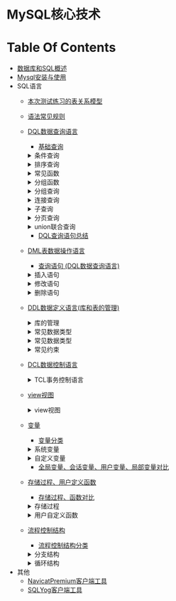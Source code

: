 MySQL核心技术
==


# Table Of Contents
* [数据库和SQL概述](./数据库和SQL概述.md)
* [Mysql安装与使用](./Mysql安装与使用.md)
* SQL语言
    * [本次测试练习的表关系模型](./1_01_sql常见规则_测试表模型.md#本次测试练习的表关系模型)
    * [语法常见规则](./1_01_sql常见规则_测试表模型.md#语法常见规则)
    * [DQL数据查询语言](./2_01_DQL数据查询语言.基础查询.md)
        * [基础查询](./2_01_DQL数据查询语言.基础查询.md#基础查询)
        <details>
        <summary>条件查询</summary>
        
        * [条件查询](./2_02_DQL数据查询语言.条件查询.md#条件查询)
            * [条件查询分类](./2_02_DQL数据查询语言.条件查询.md#条件查询分类)
            * [按条件表达式筛选](./2_02_DQL数据查询语言.条件查询.md#按条件表达式筛选)
            * [按逻辑表达式筛选](./2_02_DQL数据查询语言.条件查询.md#按逻辑表达式筛选)
            * [模糊查询](./2_02_DQL数据查询语言.条件查询.md#模糊查询)
        </details>
        
        <details>
        <summary>排序查询</summary>
         
        * [排序查询](./2_03_DQL数据查询语言.排序查询.md)
            * [排序查询语法](./2_03_DQL数据查询语言.排序查询.md#排序查询语法)
        </details>
            
        <details>
        <summary>常见函数</summary>
            
        * [常见函数](./2_04_DQL数据查询语言.常见函数.md)
            * [函数概念](./2_04_DQL数据查询语言.常见函数.md#函数概念)
            * [函数分类](./2_04_DQL数据查询语言.常见函数.md#函数分类)
            * [单行函数](./2_04_DQL数据查询语言.常见函数.md#单行函数)
                * [字符函数](./2_04_DQL数据查询语言.常见函数.md#字符函数)
                * [数学函数](./2_04_DQL数据查询语言.常见函数.md#数学函数)
                * [日期、时间函数](./2_04_DQL数据查询语言.常见函数.md#日期时间函数)
                    * [format匹配模式字母定义](./2_04_DQL数据查询语言.常见函数.md#format匹配模式字母定义)
                * [其他函数](./2_04_DQL数据查询语言.常见函数.md#其他函数)
                * [流程分支控制函数](./2_04_DQL数据查询语言.常见函数.md#流程分支控制函数)
        </details>
        
        <details>
        <summary>分组函数</summary>
        
        * [分组函数](./2_05_DQL数据查询语言.分组函数.md)
            * [分组函数概念与功能](./2_05_DQL数据查询语言.分组函数.md#分组函数概念与功能)
            * [分组函数概览与总结](./2_05_DQL数据查询语言.分组函数.md#分组函数概览与总结)
        </details>
        
        <details>
        <summary>分组查询</summary>
        
        * [分组查询](./2_06_DQL数据查询语言.分组查询.md)
            * [分组查询语法](./2_06_DQL数据查询语言.分组查询.md#分组查询语法)
            * [分组查询特点](./2_06_DQL数据查询语言.分组查询.md#分组查询特点)
            * [分组前筛选、分组后筛选比较](./2_06_DQL数据查询语言.分组查询.md#分组前筛选分组后筛选比较)
            * [分组查询示例](./2_06_DQL数据查询语言.分组查询.md#分组查询示例)
            * [MySQL获取分组后的top 1和top N记录方法](./exercise/MySQL获取分组后的top%201和top%20N记录.sql)
        </details>
        
        <details>
        <summary>连接查询</summary>
        
        * [连接查询](./2_07_DQL数据查询语言.连接查询.md)
            * [连接查询分类](./2_07_DQL数据查询语言.连接查询.md#连接查询分类)
            * [SQL-92连接语法(仅支持内连接)](./2_07_DQL数据查询语言.连接查询.md#SQL-92连接语法仅支持内连接)
                * [SQL-92语法](./2_07_DQL数据查询语言.连接查询.md#SQL-92语法)
                * [笛卡尔乘积现象(交叉连接)](./2_07_DQL数据查询语言.连接查询.md#笛卡尔乘积现象交叉连接)
                * [等值连接](./2_07_DQL数据查询语言.连接查询.md#等值连接)
                * [非等值连接](./2_07_DQL数据查询语言.连接查询.md#非等值连接)
                * [自连接(自身内连接)](./2_07_DQL数据查询语言.连接查询.md#自连接自身内连接)
            * [SQL:1999连接语法](./2_07_DQL数据查询语言.连接查询.md#SQL1999连接语法)
                * [SQL-92与SQL:1999对比](./2_07_DQL数据查询语言.连接查询.md#SQL-92与SQL1999对比)
                * [SQL:1999连接语法结构](./2_07_DQL数据查询语言.连接查询.md#SQL1999连接语法结构)
                * [SQL:1999连接类型分类](./2_07_DQL数据查询语言.连接查询.md#SQL1999连接类型分类)
                * [内连接](./2_07_DQL数据查询语言.连接查询.md#内连接)
                    * [SQL:1999内连特点](./2_07_DQL数据查询语言.连接查询.md#SQL1999内连特点)
                * [外连接](./2_07_DQL数据查询语言.连接查询.md#外连接)
                    * [外连接特点](./2_07_DQL数据查询语言.连接查询.md#外连接特点)
                * [全外连接](./2_07_DQL数据查询语言.连接查询.md#全外连接)
                    * [full outer join全外连接替代方案](./2_07_DQL数据查询语言.连接查询.md#full-outer-join全外连接替代方案)
                * [交叉链接(即笛卡尔乘积)](./2_07_DQL数据查询语言.连接查询.md#交叉链接即笛卡尔乘积)
        </details>
        
        <details>
        <summary>子查询</summary>
        
        * [子查询](./2_08_DQL数据查询语言.子查询.md)
            * [子查询分类](./2_08_DQL数据查询语言.子查询.md#子查询分类)
            * [where或having后面](./2_08_DQL数据查询语言.子查询.md#where或having后面)
                * [where或having后面子查询特点](./2_08_DQL数据查询语言.子查询.md#where或having后面子查询特点)
                * [标量子查询](./2_08_DQL数据查询语言.子查询.md#标量子查询)
                * [列子查询](./2_08_DQL数据查询语言.子查询.md#列子查询)
                * [行子查询](./2_08_DQL数据查询语言.子查询.md#行子查询)
            * [select后面](./2_08_DQL数据查询语言.子查询.md#select后面)
            * [from后面](./2_08_DQL数据查询语言.子查询.md#from后面)
            * [exists后面](./2_08_DQL数据查询语言.子查询.md#exists后面)
        </details>
        
        <details>
        <summary>分页查询</summary>
        
        * [分页查询](./2_09_DQL数据查询语言.分页查询.md)
            * [分页查询语法](./2_09_DQL数据查询语言.分页查询.md.md#分页查询语法)
            * [分页查询特点](./2_09_DQL数据查询语言.分页查询.md.md#分页查询特点)
            * [分页查询案例](./2_09_DQL数据查询语言.分页查询.md.md#分页查询案例)
        </details>
        
        <details>
        <summary>union联合查询</summary>
        
        * [union联合查询](./2_10_DQL数据查询语言.union联合查询_DQL查询语句总结.md)
            * [union联合查询语法](./2_10_DQL数据查询语言.union联合查询_DQL查询语句总结.md#union联合查询语法)
            * [union联合查询语法应用场景](./2_10_DQL数据查询语言.union联合查询_DQL查询语句总结.md#union联合查询语法应用场景)
            * [union联合查询特点](./2_10_DQL数据查询语言.union联合查询_DQL查询语句总结.md#union联合查询特点)
            * [union联合查询案例](./2_10_DQL数据查询语言.union联合查询_DQL查询语句总结.md#union联合查询案例)
        </details>
        
        * [DQL查询语句总结](./2_10_DQL数据查询语言.union联合查询_DQL查询语句总结.md#DQL查询语句总结)
    * [DML表数据操作语言](./3_01_DML表数据操作语言.md)
        * [查询语句 (DQL数据查询语言)](./2_01_DQL数据查询语言.基础查询.md)
        
        <details>
        <summary>插入语句</summary>
        
        * [插入语句](./3_01_DML表数据操作语言.md#插入语句)
            * [values多行插入](./3_01_DML表数据操作语言.md#values多行插入)
            * [set单行插入](./3_01_DML表数据操作语言.md#set单行插入)
            * [values多行插入、set单行插入对比](./3_01_DML表数据操作语言.md#values多行插入set单行插入对比)
        </details>
        
        <details>
        <summary>修改语句</summary>
        
        * [修改语句](./3_01_DML表数据操作语言.md#修改语句)
            * [修改表数据语法](./3_01_DML表数据操作语言.md#修改表数据语法)
            * [单表修改记录示例](./3_01_DML表数据操作语言.md#单表修改记录示例)
            * [多表连接修改记录示例](./3_01_DML表数据操作语言.md#多表连接修改记录示例)
        </details>
        
        <details>
        <summary>删除语句</summary>
        
        * [删除语句](./3_01_DML表数据操作语言.md#删除语句)
            * [delete删除记录语法](./3_01_DML表数据操作语言.md#delete删除记录语法)
            * [truncate清空表删除所有记录](./3_01_DML表数据操作语言.md#truncate清空表删除所有记录)
            * [delete删除记录示例](./3_01_DML表数据操作语言.md#delete删除记录示例)
            * [truncate清空表删除所有记录示例](./3_01_DML表数据操作语言.md#truncate清空表删除所有记录示例)
            * [delete删除记录、truncate清空表删除所有记录对比](./3_01_DML表数据操作语言.md#delete删除记录truncate清空表删除所有记录对比)
        </details>
        
    * [DDL数据定义语言(库和表的管理)](./4_01_DDL数据定义语言.库的管理.md)
        <details>
        <summary>库的管理</summary>
        
        * [库的管理](./4_01_DDL数据定义语言.库的管理.md)
            * [库的管理](./4_01_DDL数据定义语言.库的管理.md#库的管理)
            * [库的修改](./4_01_DDL数据定义语言.库的管理.md#库的修改)
            * [库的删除](./4_01_DDL数据定义语言.库的管理.md#库的删除)
        </details>
        
        <details>
        <summary>常见数据类型</summary>
        
        * [表的管理](./4_02_DDL数据定义语言.表的管理.md)
            * [表的创建](./4_02_DDL数据定义语言.表的管理.md#表的创建)
            * [表的修改](./4_02_DDL数据定义语言.表的管理.md#表的修改)
            * [表的删除](./4_02_DDL数据定义语言.表的管理.md#表的删除)
            * [表的复制](./4_02_DDL数据定义语言.表的管理.md#表的复制)  
        </details>
        
        <details>
        <summary>常见数据类型</summary>
        
        * [常见数据类型](./4_03_DDL数据定义语言.常见数据类型.md)
            * [数据类型分类](./4_03_DDL数据定义语言.常见数据类型.md#数据类型分类)
            * [整型](./4_03_DDL数据定义语言.常见数据类型.md#整型)
                * [整型占用空间、值范围](./4_03_DDL数据定义语言.常见数据类型.md#整型占用空间值范围)
                * [整型特点](./4_03_DDL数据定义语言.常见数据类型.md#整型特点)
                * [整型示例](./4_03_DDL数据定义语言.常见数据类型.md#整型示例)
            * [小数](./4_03_DDL数据定义语言.常见数据类型.md#小数)
                * [小数分类](./4_03_DDL数据定义语言.常见数据类型.md#小数分类)
                * [小数值范围](./4_03_DDL数据定义语言.常见数据类型.md#小数值范围)
                * [小数示例](./4_03_DDL数据定义语言.常见数据类型.md#小数示例)
            * [bit类型](./4_03_DDL数据定义语言.常见数据类型.md#bit类型)
            * [字符型](./4_03_DDL数据定义语言.常见数据类型.md#字符型)
                * [字符型分类](./4_03_DDL数据定义语言.常见数据类型.md#字符型分类)
                * [char、varchar比较](./4_03_DDL数据定义语言.常见数据类型.md#charvarchar比较)
            * [日期时间型](./4_03_DDL数据定义语言.常见数据类型.md#日期时间型)
                * [日期时间型分类](./4_03_DDL数据定义语言.常见数据类型.md#日期时间型分类)
                * [datetime、timestamp比较](./4_03_DDL数据定义语言.常见数据类型.md#datetimetimestamp比较)
        </details>
        
        <details>
        <summary>常见约束</summary>
        
        * [常见约束](./4_04_DDL数据定义语言.常见约束.md)
            * [按功能分类(6大约束)](./4_04_DDL数据定义语言.常见约束.md#按功能分类6大约束)
            * [按作用范围分类](./4_04_DDL数据定义语言.常见约束.md#按作用范围分类)
            * [添加约束的时机](./4_04_DDL数据定义语言.常见约束.md#添加约束的时机)
            * [主键约束、唯一约束、主键约束对比](./4_04_DDL数据定义语言.常见约束.md#主键约束唯一约束主键约束对比)
            * [外键特点](./4_04_DDL数据定义语言.常见约束.md#外键特点)
                * [外键设置在主表删除记录时相关动作](./4_04_DDL数据定义语言.常见约束.md#外键设置在主表删除记录时相关动作)
            * [约束语法](./4_04_DDL数据定义语言.常见约束.md#约束语法)
            * [创建表时添加约束](./4_04_DDL数据定义语言.常见约束.md#创建表时添加约束)
            * [修改表时添加约束](./4_04_DDL数据定义语言.常见约束.md#修改表时添加约束)
            * [修改表时删除约束](./4_04_DDL数据定义语言.常见约束.md#修改表时删除约束)
            * [自增长列(标识列)](./4_04_DDL数据定义语言.常见约束.md#自增长列标识列)
            * [外键约束](./4_04_DDL数据定义语言.常见约束.md#外键约束)
                * [外键设置在主表删除记录时相关动作](./4_04_DDL数据定义语言.常见约束.md#外键设置在主表删除记录时相关动作)
                * [级联删除(ON DELETE CASCADE)](./4_04_DDL数据定义语言.常见约束.md#级联删除on-delete-cascade)
                * [级联置空(ON DELETE SET NULL)](./4_04_DDL数据定义语言.常见约束.md#级联置空on-delete-set-null)
        </details>
        
    * [DCL数据控制语言](./5_01_DCL数据控制语言.TCL事务控制语言.md)
        <details>
        <summary>TCL事务控制语言</summary>
        
        * [TCL事务控制语言](./5_01_DCL数据控制语言.TCL事务控制语言.md#TCL事务控制语言)
            * [事务特点(ACID)](./5_01_DCL数据控制语言.TCL事务控制语言.md#事务特点ACID)
            * [事务的使用](./5_01_DCL数据控制语言.TCL事务控制语言.md#事务的使用)
            * [事务的创建](./5_01_DCL数据控制语言.TCL事务控制语言.md#事务的创建)
            * [隐式事务](./5_01_DCL数据控制语言.TCL事务控制语言.md#隐式事务)
            * [显式事务](./5_01_DCL数据控制语言.TCL事务控制语言.md#显式事务)
            * [显式事务语法](./5_01_DCL数据控制语言.TCL事务控制语言.md#显式事务语法)
            * [savepoint设置保存点，与rollback搭配使用](./5_01_DCL数据控制语言.TCL事务控制语言.md#savepoint设置保存点与rollback搭配使用)
            * [事务隔离级别对比](./5_01_DCL数据控制语言.TCL事务控制语言.md#事务隔离级别对比)
            * [设置事务隔离级别](./5_01_DCL数据控制语言.TCL事务控制语言.md#设置事务隔离级别)
            * [设置事务隔离级别](./5_01_DCL数据控制语言.TCL事务控制语言.md#设置事务隔离级别)
            * [查看引擎](./5_01_DCL数据控制语言.TCL事务控制语言.md#查看引擎)
            * [关闭当前会话的自动提交事务功能](./5_01_DCL数据控制语言.TCL事务控制语言.md#关闭当前会话的自动提交事务功能)
            * [事务测试](./5_01_DCL数据控制语言.TCL事务控制语言.md#事务测试)
        </details>
        
    * [view视图](./6_01_view视图.md)
        <details>
        <summary>view视图</summary>
        
        * [使用场景](./6_01_view视图.md#使用场景)
        * [使用视图好处](./6_01_view视图.md#使用视图好处)
        * [view视图与表对比](./6_01_view视图.md#view视图与表对比)
        * [view视图的生命周期](./6_01_view视图.md#view视图的生命周期)
        * [创建视图](./6_01_view视图.md#创建视图)
        * [修改视图的sql语句](./6_01_view视图.md#修改视图的sql语句)
        * [查看视图](./6_01_view视图.md#查看视图)
        * [删除视图](./6_01_view视图.md#删除视图)
        * [视图虚拟表数据可更新情况](./6_01_view视图.md#视图虚拟表数据可更新情况)
        * [具备以下特点的视图不可更行(增删改)](./6_01_view视图.md#具备以下特点的视图不可更行增删改)
        </details>
        
    * [变量](./7_01_变量.md)
        * [变量分类](./7_01_变量.md#变量分类)
        <details>
        <summary>系统变量</summary>
        
        * [系统变量](./7_01_变量.md#系统变量)
            * [全局变量](./7_01_变量.md#全局变量)
            * [会话变量](./7_01_变量.md#会话变量)
        </details>
        
        <details>
        <summary>自定义变量</summary>
        
        * [自定义变量](./7_01_变量.md#自定义变量)
            * [使用步骤](./7_01_变量.md#使用步骤)
            * [用户变量](./7_01_变量.md#用户变量)
            * [局部变量](./7_01_变量.md#局部变量)
        </details>
        
        * [全局变量、会话变量、用户变量、局部变量对比](./7_01_变量.md#全局变量会话变量用户变量局部变量对比)
        
    * [存储过程、用户定义函数](./8_01_存储过程、用户定义函数.md)
        * [存储过程、函数对比](./8_01_存储过程、用户定义函数.md#存储过程函数对比)
        
        <details>
        <summary>存储过程</summary>
        
        * [存储过程](./8_01_存储过程、用户定义函数.md#存储过程)
            * [创建存储过程语法](./8_01_存储过程、用户定义函数.md#创建存储过程语法)
            * [创建存储过程示例](./8_01_存储过程、用户定义函数.md#创建存储过程示例)
            * [创建存储过程示例](./8_01_存储过程、用户定义函数.md#创建存储过程示例)
            * [查看存储过程](./8_01_存储过程、用户定义函数.md#查看存储过程)
            * [删除存储过程](./8_01_存储过程、用户定义函数.md#删除存储过程)
            * [修改存储过程(不能修改参数或存储过程主体，只能修改存储过程特性)](./8_01_存储过程、用户定义函数.md#修改存储过程不能修改参数或存储过程主体只能修改存储过程特性)
        </details>
        
        <details>
        <summary>用户自定义函数</summary>
        
        * [用户自定义函数](./8_02_用户定义函数.md)
            * [函数创建语法](./8_02_用户定义函数.md#函数创建语法)
            * [调用用户自定义函数语法](./8_02_用户定义函数.md#调用用户自定义函数语法)
            * [创建函数示例](./8_02_用户定义函数.md#创建函数示例)
            * [查看用户自定义函数](./8_02_用户定义函数.md#查看用户自定义函数)
            * [删除自定义用户函数](./8_02_用户定义函数.md#删除自定义用户函数)
            * [修改用户自定义函数(不能更改函数体和参数列表，只能更改函数特性)](./8_02_用户定义函数.md#修改用户自定义函数不能更改函数体和参数列表只能更改函数特性)
        </details>
        
    * [流程控制结构](./9_01_流程控制结构.md)
        * [流程控制结构分类](./9_01_流程控制结构.md#流程控制结构分类)
        
        <details>
        <summary>分支结构</summary>
        
        * [分支结构](./9_01_流程控制结构.md#分支结构)
            * [if函数](./9_01_流程控制结构.md#if函数)
            * [IFNULL(expr1,expr2)](./9_01_流程控制结构.md#IFNULLexpr1expr2)
            * [if分支](./9_01_流程控制结构.md#if分支)
            * [case结构](./9_01_流程控制结构.md#case结构)
        </details>
        
        <details>
        <summary>循环结构</summary>
        
        * [循环结构](./9_01_流程控制结构.md#循环结构)
            * [循环控制](./9_01_流程控制结构.md#循环控制)
            * [while循环](./9_01_流程控制结构.md#while循环)
            * [loop无限循环](./9_01_流程控制结构.md#loop无限循环)
            * [repeat循环](./9_01_流程控制结构.md#repeat循环)
            * [循环示例](./9_01_流程控制结构.md#循环示例)
        </details>
* 其他
    * [NavicatPremium客户端工具](./NavicatPremium.md)
    * [SQLYog客户端工具](./SQLYog.md)
